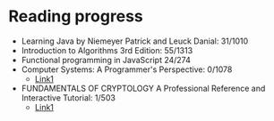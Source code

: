 # Reading progress
- Learning Java by Niemeyer Patrick and Leuck Danial: 31/1010
- Introduction to Algorithms 3rd Edition: 55/1313
- Functional programming in JavaScript 24/274
- Computer Systems: A Programmer's Perspective: 0/1078
  -  [Link1](http://guanzhou.pub/files/Computer%20System_EN.pdf)
- FUNDAMENTALS OF CRYPTOLOGY A Professional Reference and Interactive Tutorial: 1/503
  -  [Link1](https://www.hyperelliptic.org/tanja/teaching/cryptoI13/cryptodict.pdf)